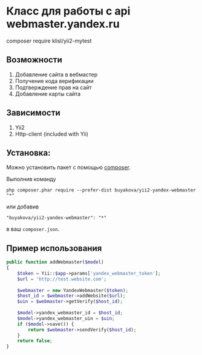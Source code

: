 # Класс для работы с api webmaster.yandex.ru

composer require klisl/yii2-mytest

## Возможности

1. Добавление сайта в вебмастер
2. Получение кода верификации
3. Подтверждение прав на сайт
4. Добавление карты сайта

## Зависимости

1. Yii2
4. Http-client (included with Yii)

## Установка:
Можно установить пакет с помощью [composer](https://getcomposer.org/).

Выполнив команду

`php composer.phar require --prefer-dist buyakova/yii2-yandex-webmaster "*"`

или добавив

`"buyakova/yii2-yandex-webmaster": "*"`

в ваш `composer.json`.

## Пример использования
 
```php
public function addWebmaster($model)
{
    $token = Yii::$app->params['yandex_webmaster_token'];
    $url = 'http://test.website.com';
    
    $webmaster = new YandexWebmaster($token);
    $host_id = $webmaster->addWebsite($url);
    $uin = $webmaster->getVerify($host_id);
    
    $model->yandex_webmaster_id = $host_id;
    $model->yandex_webmaster_uin = $uin;
    if ($model->save()) {
        return $webmaster->sendVerify($host_id);
    }
    return false;
}
```

